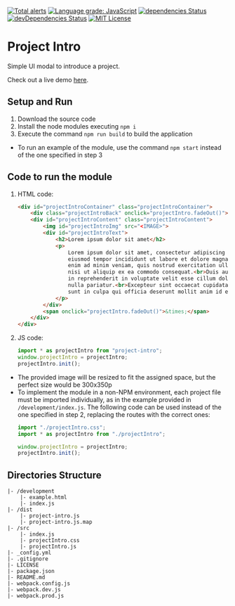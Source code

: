 [![Total alerts](https://img.shields.io/lgtm/alerts/g/Chema22R/project-intro.svg?logo=lgtm&logoWidth=18)](https://lgtm.com/projects/g/Chema22R/project-intro/alerts/)
[![Language grade: JavaScript](https://img.shields.io/lgtm/grade/javascript/g/Chema22R/project-intro.svg?logo=lgtm&logoWidth=18)](https://lgtm.com/projects/g/Chema22R/project-intro/context:javascript)
[![dependencies Status](https://david-dm.org/chema22r/project-intro/status.svg)](https://david-dm.org/chema22r/project-intro)
[![devDependencies Status](https://david-dm.org/chema22r/project-intro/dev-status.svg)](https://david-dm.org/chema22r/project-intro?type=dev)
[![MIT License](https://camo.githubusercontent.com/d59450139b6d354f15a2252a47b457bb2cc43828/68747470733a2f2f696d672e736869656c64732e696f2f6e706d2f6c2f7365727665726c6573732e737667)](LICENSE)

# Project Intro
Simple UI modal to introduce a project.

Check out a live demo [here](https://printersdiscovery.chema22r.com/).

## Setup and Run
1. Download the source code
2. Install the node modules executing `npm i`
3. Execute the command `npm run build` to build the application

* To run an example of the module, use the command `npm start` instead of the one specified in step 3

## Code to run the module
1. HTML code:
    ```html
    <div id="projectIntroContainer" class="projectIntroContainer">
        <div class="projectIntroBack" onclick="projectIntro.fadeOut()"></div>
        <div id="projectIntroContent" class="projectIntroContent">
            <img id="projectIntroImg" src="<IMAGE>">
            <div id="projectIntroText">
                <h2>Lorem ipsum dolor sit amet</h2>
                <p>
                    Lorem ipsum dolor sit amet, consectetur adipiscing elit, sed do
                    eiusmod tempor incididunt ut labore et dolore magna aliqua.<br>Ut
                    enim ad minim veniam, quis nostrud exercitation ullamco laboris
                    nisi ut aliquip ex ea commodo consequat.<br>Duis aute irure dolor
                    in reprehenderit in voluptate velit esse cillum dolore eu fugiat
                    nulla pariatur.<br>Excepteur sint occaecat cupidatat non proident,
                    sunt in culpa qui officia deserunt mollit anim id est laborum.
                </p>
            </div>
            <span onclick="projectIntro.fadeOut()">&times;</span>
        </div>
    </div>
    ```
2. JS code:
    ```js
    import * as projectIntro from "project-intro";
    window.projectIntro = projectIntro;
    projectIntro.init();
    ```

* The provided image will be resized to fit the assigned space, but the perfect size would be 300x350p
* To implement the module in a non-NPM environment, each project file must be imported individually, as in the example provided in `/development/index.js`. The following code can be used instead of the one specified in step 2, replacing the routes with the correct ones:
    ```js
    import "./projectIntro.css";
    import * as projectIntro from "./projectIntro";

    window.projectIntro = projectIntro;
    projectIntro.init();
    ```

## Directories Structure
```
|- /development
    |- example.html
    |- index.js
|- /dist
    |- project-intro.js
    |- project-intro.js.map
|- /src
    |- index.js
    |- projectIntro.css
    |- projectIntro.js
|- _config.yml
|- .gitignore
|- LICENSE
|- package.json
|- README.md
|- webpack.config.js
|- webpack.dev.js
|- webpack.prod.js
```